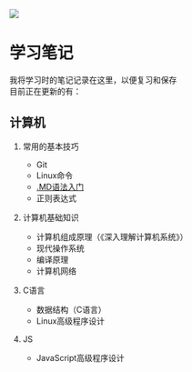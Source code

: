 ![](https://img.shields.io/badge/作者-yuanyi-blue)
# 学习笔记 #

我将学习时的笔记记录在这里，以便复习和保存\
目前正在更新的有：

## 计算机 ##
1. 常用的基本技巧
	+ Git
	+ Linux命令
	+ [.MD语法入门](https://github.com/yuanyi2000/learningNotes/blob/master/MD%E8%AF%AD%E6%B3%95%E5%85%A5%E9%97%A8/md%E8%AF%AD%E6%B3%95%E5%85%A5%E9%97%A8.md ".md语法入门")
	+ 正则表达式

2. 计算机基础知识
	+ 计算机组成原理（《深入理解计算机系统》）
	+ 现代操作系统
	+ 编译原理
	+ 计算机网络

3. C语言
	+ 数据结构（C语言）
	+ Linux高级程序设计

4. JS
	+ JavaScript高级程序设计
